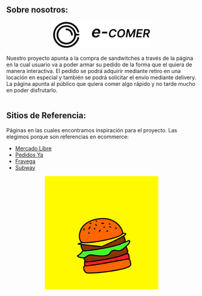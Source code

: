 









<h2>Sobre nosotros:</h2><div>   <p align="center">
<img width="257" height="72" src="/src/assets/to_readme/logo.png">
</p>
Nuestro proyecto apunta a la compra de sandwitches a través de la página en la cual usuario va a poder armar su pedido de la forma que el quiera de manera interactiva. El pedido se podrá adquirir mediante retiro en una locación en especial y también se podrá solicitar el envio mediante delivery. La página apunta al público que quiera comer algo rápido y no tarde mucho en poder disfrutarlo.

<br/>

<br/>
<h2>Sitios de Referencia:</h2>
<div>
<p>Páginas en las cuales encontramos inspiración para el proyecto. Las elegimos porque son referencias en ecommerce:    </p>

 <ul>
        <li><a href="[www.mercadolibre.com](https://www.mercadolibre.com.ar)">Mercado Libre</a></li>
        <li><a href="hwww.pedidosya.com.ar">Pedidos Ya</a></li>
        <li><a href="www.fravega.com">Fravega</a></li>
        <li><a href="www.subway.com">Subway</a></li>
      </ul>
</div>

<p align="center">
<img width="300" height="300" src="/src/assets/to_readme/splashhamb.gif">
</p>



